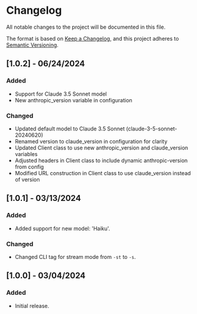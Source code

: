 # Changelog

All notable changes to the project will be documented in this file.

The format is based on [Keep a Changelog](https://keepachangelog.com/en/1.0.0/), and this project adheres to [Semantic Versioning](https://semver.org/spec/v2.0.0.html).

## [1.0.2] - 06/24/2024

### Added

- Support for Claude 3.5 Sonnet model
- New anthropic_version variable in configuration

### Changed

- Updated default model to Claude 3.5 Sonnet (claude-3-5-sonnet-20240620)
- Renamed version to claude_version in configuration for clarity
- Updated Client class to use new anthropic_version and claude_version variables
- Adjusted headers in Client class to include dynamic anthropic-version from config
- Modified URL construction in Client class to use claude_version instead of version

## [1.0.1] - 03/13/2024

### Added
- Added support for new model: 'Haiku'.

### Changed
- Changed CLI tag for stream mode from `-st` to `-s`.

## [1.0.0] - 03/04/2024

### Added
- Initial release.
